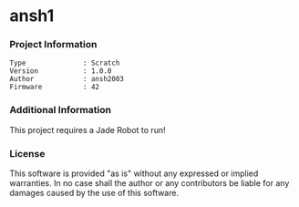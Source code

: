 ansh1
================



### Project Information
```
Type              : Scratch
Version           : 1.0.0
Author            : ansh2003
Firmware          : 42
```

### Additional Information
This project requires a Jade Robot to run!

### License
This software is provided "as is" without any expressed or implied warranties.  In no case shall the author or any contributors be liable for any damages caused by the use of this software.

